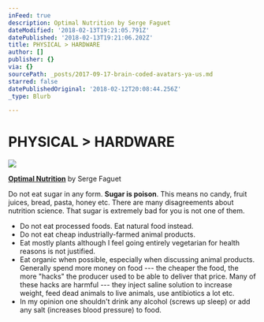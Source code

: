 ```yaml
---
inFeed: true
description: Optimal Nutrition by Serge Faguet
dateModified: '2018-02-13T19:21:05.791Z'
datePublished: '2018-02-13T19:21:06.202Z'
title: PHYSICAL > HARDWARE
author: []
publisher: {}
via: {}
sourcePath: _posts/2017-09-17-brain-coded-avatars-ya-us.md
starred: false
datePublishedOriginal: '2018-02-12T20:08:44.256Z'
_type: Blurb

---
```

# **PHYSICAL \> HARDWARE**
![](https://the-grid-user-content.s3-us-west-2.amazonaws.com/8862e15c-6e29-447f-b6a0-d627b2fc7b7a.jpg)

**[Optimal Nutrition][0]** by Serge Faguet

Do not eat sugar in any form. **Sugar is poison**. This means no candy, fruit juices, bread, pasta, honey etc. There are many disagreements about nutrition science. That sugar is extremely bad for you is not one of them.

* Do not eat processed foods. Eat natural food instead.
* Do not eat cheap industrially-farmed animal products.
* Eat mostly plants although I feel going entirely vegetarian for health reasons is not justified.
* Eat organic when possible, especially when discussing animal products. Generally spend more money on food --- the cheaper the food, the more "hacks" the producer used to be able to deliver that price. Many of these hacks are harmful --- they inject saline solution to increase weight, feed dead animals to live animals, use antibiotics a lot etc.
* In my opinion one shouldn't drink any alcohol (screws up sleep) or add any salt (increases blood pressure) to food.

[0]: https://hackernoon.com/im-32-and-spent-200k-on-biohacking-became-calmer-thinner-extroverted-healthier-happier-2a2e846ae113